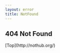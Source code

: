 ```yaml
---
layout: error
title: NotFound
---
```


## 404 Not Found

<span class="notFound">
  [Top](http://nothub.org/)
</span>
